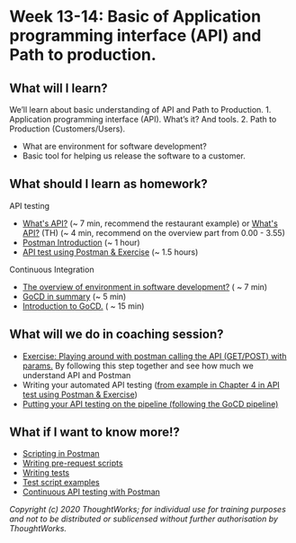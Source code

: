 # Week 13-14: Basic of Application programming interface \(API\) and Path to production.

## What will I learn?

We’ll learn about basic understanding of API and Path to Production. 1. Application programming interface \(API\). What’s it? And tools. 2. Path to Production \(Customers/Users\).

* What are environment for software development?
* Basic tool for helping us release the software to a customer.

## What should I learn as homework?

API testing
* [What's API?](https://www.youtube.com/watch?v=OVvTv9Hy91Q) \(~ 7 min, recommend the restaurant example\) or [What's API?](https://www.youtube.com/watch?v=QzUnwPJPzqA&ab_channel=LINEDevelopersThailand) \(TH\) \(~ 4 min, recommend on the overview part from 0.00 - 3.55\) 
* [Postman Introduction](https://learning.postman.com/docs/getting-started/introduction/) \(~ 1 hour\)
* [API test using Postman & Exercise](https://testautomationu.applitools.com/exploring-service-apis-through-test-automation/) \(~ 1.5 hours\)

Continuous Integration
* [The overview of environment in software development?](https://codebots.com/app-development/what-are-environments-in-software-development-a-guide-to-the-development-beta-and-production-environments) \( ~ 7 min\)
* [GoCD in summary](https://en.wikipedia.org/wiki/Go_continuous_delivery) \(~ 5 min\)
* [Introduction to GoCD.](https://docs.gocd.org/current/introduction/concepts_in_go.html) \( ~ 15 min\)

## What will we do in coaching session?

* [Exercise: Playing around with postman calling the API \(GET/POST\) with params.](https://learning.postman.com/docs/sending-requests/requests/#configuring-request-headers) By following this step together and see how much we understand API and Postman
* Writing your automated API testing \([from example in Chapter 4 in API test using Postman & Exercise](https://testautomationu.applitools.com/exploring-service-apis-through-test-automation/chapter4.1.html)\)
* [Putting your API testing on the pipeline \(following the GoCD pipeline\)](https://www.gocd.org/getting-started/part-1/)

## What if I want to know more!?

* [Scripting in Postman](https://learning.postman.com/docs/writing-scripts/intro-to-scripts/)
* [Writing pre-request scripts](https://learning.postman.com/docs/writing-scripts/pre-request-scripts/)
* [Writing tests](https://learning.postman.com/docs/writing-scripts/test-scripts/)
* [Test script examples](https://learning.postman.com/docs/writing-scripts/script-references/test-examples/)
* [Continuous API testing with Postman](https://blog.postman.com/continuous-api-testing-with-postman/)

_Copyright \(c\) 2020 ThoughtWorks; for individual use for training purposes and not to be distributed or sublicensed without further authorisation by ThoughtWorks._

